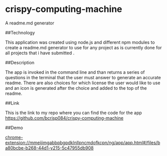 # crispy-computing-machine

A readme.md generator

##Technology

This application was created using node.js and different npm modules to create a readme.md generator to use for any project as is currently done for all projects that i have
submitted .

##Description

The app is invoked in the command line and than returns a series of questions in the terminal that the user must answer to generate an accurate readme. There are also choices
for which license the user would like to use and an icon is generated after the choice and added to the top of the readme. 

##Link

This is the link to my repo where you can find the code for the app
https://github.com/bcrisp084/crispy-computing-machine

##Demo

[chrome-extension://mmeijimgabbpbgpdklnllpncmdofkcpn/ng/app/app.html#/files/ba80bcbe-b268-44d1-y215-5c47955db908](url)
